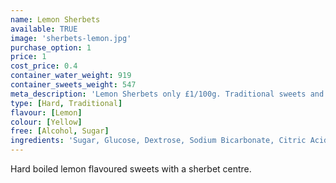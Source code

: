 ```yaml
---
name: Lemon Sherbets
available: TRUE
image: 'sherbets-lemon.jpg'
purchase_option: 1
price: 1
cost_price: 0.4
container_water_weight: 919
container_sweets_weight: 547
meta_description: 'Lemon Sherbets only £1/100g. Traditional sweets and more at Humbugs Confectionery Store. Specialists in satisfying your sweet tooth!'
type: [Hard, Traditional]
flavour: [Lemon]
colour: [Yellow]
free: [Alcohol, Sugar]
ingredients: 'Sugar, Glucose, Dextrose, Sodium Bicarbonate, Citric Acid, Flavour, Colour: E104; Calcium Stearate'
---
```

Hard boiled lemon flavoured sweets with a sherbet centre.
